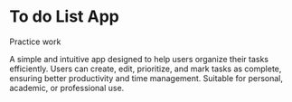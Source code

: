 # To do List App
<p>Practice work</p>
A simple and intuitive app designed to help users organize their tasks efficiently. Users can create, edit, prioritize, and mark tasks as complete, ensuring better productivity and time management. Suitable for personal, academic, or professional use.

